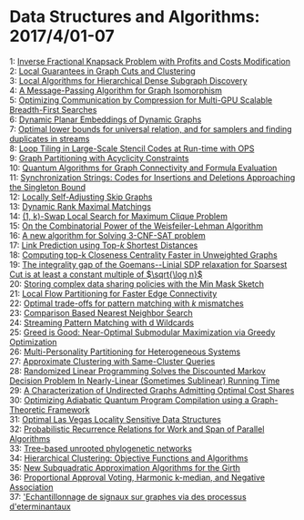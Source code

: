 # Data Structures and Algorithms: 2017/4/01-07  
1: [Inverse Fractional Knapsack Problem with Profits and Costs Modification](https://doi.org/10.48550/arXiv.1704.00145)  
2: [Local Guarantees in Graph Cuts and Clustering](https://doi.org/10.48550/arXiv.1704.00355)  
3: [Local Algorithms for Hierarchical Dense Subgraph Discovery](https://doi.org/10.48550/arXiv.1704.00386)  
4: [A Message-Passing Algorithm for Graph Isomorphism](https://doi.org/10.48550/arXiv.1704.00395)  
5: [Optimizing Communication by Compression for Multi-GPU Scalable  Breadth-First Searches](https://doi.org/10.48550/arXiv.1704.00513)  
6: [Dynamic Planar Embeddings of Dynamic Graphs](https://doi.org/10.48550/arXiv.1704.00565)  
7: [Optimal lower bounds for universal relation, and for samplers and  finding duplicates in streams](https://doi.org/10.48550/arXiv.1704.00633)  
8: [Loop Tiling in Large-Scale Stencil Codes at Run-time with OPS](https://doi.org/10.48550/arXiv.1704.00693)  
9: [Graph Partitioning with Acyclicity Constraints](https://doi.org/10.48550/arXiv.1704.00705)  
10: [Quantum Algorithms for Graph Connectivity and Formula Evaluation](https://doi.org/10.48550/arXiv.1704.00765)  
11: [Synchronization Strings: Codes for Insertions and Deletions Approaching  the Singleton Bound](https://doi.org/10.48550/arXiv.1704.00807)  
12: [Locally Self-Adjusting Skip Graphs](https://doi.org/10.48550/arXiv.1704.00830)  
13: [Dynamic Rank Maximal Matchings](https://doi.org/10.48550/arXiv.1704.00899)  
14: [(1, k)-Swap Local Search for Maximum Clique Problem](https://doi.org/10.48550/arXiv.1704.00908)  
15: [On the Combinatorial Power of the Weisfeiler-Lehman Algorithm](https://doi.org/10.48550/arXiv.1704.01023)  
16: [A new algorithm for Solving 3-CNF-SAT problem](https://doi.org/10.48550/arXiv.1704.01396)  
17: [Link Prediction using Top-$k$ Shortest Distances](https://doi.org/10.48550/arXiv.1705.02936)  
18: [Computing top-k Closeness Centrality Faster in Unweighted Graphs](https://doi.org/10.48550/arXiv.1704.01077)  
19: [The integrality gap of the Goemans--Linial SDP relaxation for Sparsest  Cut is at least a constant multiple of $\sqrt{\log n}$](https://doi.org/10.48550/arXiv.1704.01200)  
20: [Storing complex data sharing policies with the Min Mask Sketch](https://doi.org/10.48550/arXiv.1704.01218)  
21: [Local Flow Partitioning for Faster Edge Connectivity](https://doi.org/10.48550/arXiv.1704.01254)  
22: [Optimal trade-offs for pattern matching with $k$ mismatches](https://doi.org/10.48550/arXiv.1704.01311)  
23: [Comparison Based Nearest Neighbor Search](https://doi.org/10.48550/arXiv.1704.01460)  
24: [Streaming Pattern Matching with d Wildcards](https://doi.org/10.48550/arXiv.1704.01646)  
25: [Greed is Good: Near-Optimal Submodular Maximization via Greedy  Optimization](https://doi.org/10.48550/arXiv.1704.01652)  
26: [Multi-Personality Partitioning for Heterogeneous Systems](https://doi.org/10.48550/arXiv.1704.01676)  
27: [Approximate Clustering with Same-Cluster Queries](https://doi.org/10.48550/arXiv.1704.01862)  
28: [Randomized Linear Programming Solves the Discounted Markov Decision  Problem In Nearly-Linear (Sometimes Sublinear) Running Time](https://doi.org/10.48550/arXiv.1704.01869)  
29: [A Characterization of Undirected Graphs Admitting Optimal Cost Shares](https://doi.org/10.48550/arXiv.1704.01983)  
30: [Optimizing Adiabatic Quantum Program Compilation using a Graph-Theoretic  Framework](https://doi.org/10.48550/arXiv.1704.01996)  
31: [Optimal Las Vegas Locality Sensitive Data Structures](https://doi.org/10.48550/arXiv.1704.02054)  
32: [Probabilistic Recurrence Relations for Work and Span of Parallel  Algorithms](https://doi.org/10.48550/arXiv.1704.02061)  
33: [Tree-based unrooted phylogenetic networks](https://doi.org/10.48550/arXiv.1704.02062)  
34: [Hierarchical Clustering: Objective Functions and Algorithms](https://doi.org/10.48550/arXiv.1704.02147)  
35: [New Subquadratic Approximation Algorithms for the Girth](https://doi.org/10.48550/arXiv.1704.02178)  
36: [Proportional Approval Voting, Harmonic k-median, and Negative  Association](https://doi.org/10.48550/arXiv.1704.02183)  
37: [\'Echantillonnage de signaux sur graphes via des processus  d\'eterminantaux](https://doi.org/10.48550/arXiv.1704.02239)  